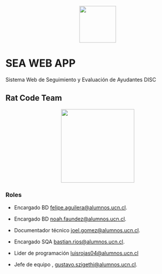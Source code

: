<p align="center"><a href="https://laravel.com" target="_blank"><img src="https://pbs.twimg.com/profile_images/1001471782933680128/NL0bV7PK_400x400.jpg" width="100
"></a></p>


# SEA WEB APP

Sistema Web de Seguimiento y Evaluación de Ayudantes DISC


## Rat Code Team
<p align="center"><a href="https://laravel.com"><img src="https://www.netskope.com/wp-content/uploads/2018/01/rat-blog.jpg" width="200"></a></p>

[comment]:<TODO: Definir Roles>
[comment]:<Quedan: Encargado SQA y Encargado Bases de Datos>


### Roles
- Encargado BD felipe.aguilera@alumnos.ucn.cl.

- Encargado BD noah.faundez@alumnos.ucn.cl.

- Documentador técnico joel.gomez@alumnos.ucn.cl.

- Encargado SQA bastian.rios@alumnos.ucn.cl.

- Lider de programación luisrojas04@alumnos.ucn.cl 

- Jefe de equipo , gustavo.szigethi@alumnos.ucn.cl.



